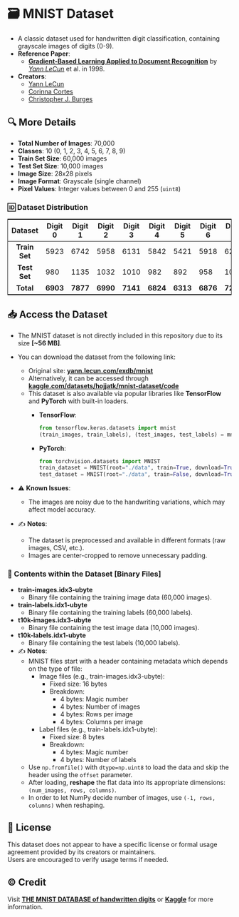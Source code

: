 # 🗃️ MNIST Dataset

- A classic dataset used for handwritten digit classification, containing grayscale images of digits (0-9).
- **Reference Paper**:
  - [**Gradient-Based Learning Applied to Document Recognition**](https://ieeexplore.ieee.org/abstract/document/726791/) by [*Yann LeCun*](https://scholar.google.com/citations?user=WLN3QrAAAAAJ&hl=en&oi=sra) et al. in 1998.
- **Creators**:
  - [Yann LeCun](https://scholar.google.com/citations?user=WLN3QrAAAAAJ&hl=en&oi=sra)
  - [Corinna Cortes](https://scholar.google.com/citations?user=U_IVY50AAAAJ&hl=en&oi=ao)
  - [Christopher J. Burges](https://chrisburges.net/bio/)

## 🔍 More Details

- **Total Number of Images**: 70,000
- **Classes**: 10 (0, 1, 2, 3, 4, 5, 6, 7, 8, 9)
- **Train Set Size**: 60,000 images
- **Test Set Size**: 10,000 images
- **Image Size**: 28x28 pixels
- **Image Format**: Grayscale (single channel)
- **Pixel Values**: Integer values between 0 and 255 (`uint8`)

### 🆔 Dataset Distribution

<table style="margin:0 auto; border: 1px solid;">
  <thead>
    <tr>
      <th style="text-align: center;">Dataset</th>
      <th style="text-align: center;">Digit 0</th>
      <th style="text-align: center;">Digit 1</th>
      <th style="text-align: center;">Digit 2</th>
      <th style="text-align: center;">Digit 3</th>
      <th style="text-align: center;">Digit 4</th>
      <th style="text-align: center;">Digit 5</th>
      <th style="text-align: center;">Digit 6</th>
      <th style="text-align: center;">Digit 7</th>
      <th style="text-align: center;">Digit 8</th>
      <th style="text-align: center;">Digit 9</th>
      <th style="text-align: center;">Total</th>
    </tr>
  </thead>
  <tbody>
    <tr>
      <td style="text-align: center;"><strong>Train Set</strong></td>
      <td>5923</td>
      <td>6742</td>
      <td>5958</td>
      <td>6131</td>
      <td>5842</td>
      <td>5421</td>
      <td>5918</td>
      <td>6265</td>
      <td>5851</td>
      <td>5949</td>
      <td><strong>60,000</strong></td>
    </tr>
    <tr>
      <td style="text-align: center;"><strong>Test Set</strong></td>
      <td>980</td>
      <td>1135</td>
      <td>1032</td>
      <td>1010</td>
      <td>982</td>
      <td>892</td>
      <td>958</td>
      <td>1028</td>
      <td>974</td>
      <td>1009</td>
      <td><strong>10,000</strong></td>
    </tr>
    <tr>
      <td style="text-align: center;"><strong>Total</strong></td>
      <td><strong>6903</strong></td>
      <td><strong>7877</strong></td>
      <td><strong>6990</strong></td>
      <td><strong>7141</strong></td>
      <td><strong>6824</strong></td>
      <td><strong>6313</strong></td>
      <td><strong>6876</strong></td>
      <td><strong>7293</strong></td>
      <td><strong>6825</strong></td>
      <td><strong>6958</strong></td>
      <td><strong>70,000</strong></td>
    </tr>
  </tbody>
</table>

## 📥 Access the Dataset

- The MNIST dataset is not directly included in this repository due to its size **[~56 MB]**.
- You can download the dataset from the following link:
  - Original site: [**yann.lecun.com/exdb/mnist**](https://yann.lecun.com/exdb/mnist/)
  - Alternatively, it can be accessed through [**kaggle.com/datasets/hojjatk/mnist-dataset/code**](https://www.kaggle.com/datasets/hojjatk/mnist-dataset/code)
  - This dataset is also available via popular libraries like **TensorFlow** and **PyTorch** with built-in loaders.
    - **TensorFlow**:

      ```python
      from tensorflow.keras.datasets import mnist
      (train_images, train_labels), (test_images, test_labels) = mnist.load_data()
      ```

    - **PyTorch**:

      ```python
      from torchvision.datasets import MNIST
      train_dataset = MNIST(root="./data", train=True, download=True)
      test_dataset = MNIST(root="./data", train=False, download=True)
      ```

- ⚠️ **Known Issues**:
  - The images are noisy due to the handwriting variations, which may affect model accuracy.
- ✍️ **Notes**:
  - The dataset is preprocessed and available in different formats (raw images, CSV, etc.).
  - Images are center-cropped to remove unnecessary padding.

### 📄 Contents within the Dataset [Binary Files]

- **train-images.idx3-ubyte**
  - Binary file containing the training image data (60,000 images).
- **train-labels.idx1-ubyte**
  - Binary file containing the training labels (60,000 labels).
- **t10k-images.idx3-ubyte**
  - Binary file containing the test image data (10,000 images).
- **t10k-labels.idx1-ubyte**
  - Binary file containing the test labels (10,000 labels).
- ✍️ **Notes**:
  - MNIST files start with a header containing metadata which depends on the type of file:
    - Image files (e.g., train-images.idx3-ubyte):
      - Fixed size: 16 bytes
      - Breakdown:
        - 4 bytes: Magic number
        - 4 bytes: Number of images
        - 4 bytes: Rows per image
        - 4 bytes: Columns per image
    - Label files (e.g., train-labels.idx1-ubyte):
      - Fixed size: 8 bytes
      - Breakdown:
        - 4 bytes: Magic number
        - 4 bytes: Number of labels
  - Use `np.fromfile()` with `dtype=np.uint8` to load the data and skip the header using the `offset` parameter.
  - After loading, **reshape** the flat data into its appropriate dimensions: `(num_images, rows, columns)`.
  - In order to let NumPy decide number of images, use `(-1, rows, columns)` when reshaping.

## 📄 License

This dataset does not appear to have a specific license or formal usage agreement provided by its creators or maintainers.  
Users are encouraged to verify usage terms if needed.

## ©️ Credit

Visit [**THE MNIST DATABASE of handwritten digits**](https://yann.lecun.com/exdb/mnist/) or [**Kaggle**](https://www.kaggle.com/datasets/hojjatk/mnist-dataset/code) for more information.
